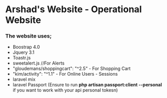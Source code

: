# Arshad's Website - Operational Website

### The website uses;

* Boostrap 4.0 
* Jquery 3.1 
* Toastr.js
* sweetalert.js //For Alerts
* "gloudemans/shoppingcart": "^2.5" - For Shopping Cart
* "kim/activity": "^1.1" - For Online Users - Sessions
* laravel mix
* laravel Passport (Ensure to run **php artisan passport:client --personal** if you want to work with your api personal tokesn)

